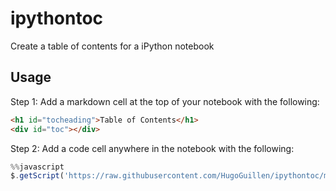 # ipythontoc
Create a table of contents for a iPython notebook

## Usage
Step 1: Add a markdown cell at the top of your notebook with the following:
```html
<h1 id="tocheading">Table of Contents</h1>
<div id="toc"></div>
```

Step 2: Add a code cell anywhere in the notebook with the following:
```javascript
%%javascript
$.getScript('https://raw.githubusercontent.com/HugoGuillen/ipythontoc/master/ipythontoc.js')
```
